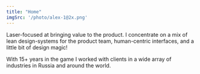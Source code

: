 ```yaml
---
title: "Home"
imgSrc: '/photo/alex-1@2x.png'
---
```


Laser-focused at bringing value to the product. 
I concentrate on a mix of lean design-systems for the product team, human-centric interfaces, and a little bit of design magic!

With 15+ years in the game I worked with clients in a wide array of industries in Russia and around the world.
